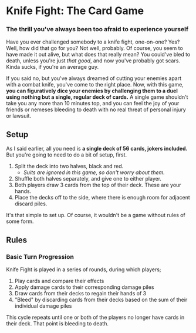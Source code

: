 # Knife Fight: The Card Game
### The thrill you've always been too afraid to experience yourself
Have you ever challenged somebody to a knife fight, one-on-one? Yes? Well, how did that go for you? Not well, probably. Of course, you seem to have made it out alive, but what does that really mean? You could've bled to death, unless you're just *that good*, and now you've probably got scars. Kinda sucks, if you're an average guy.

If you said no, but you've always dreamed of cutting your enemies apart with a combat knife, you've come to the right place. Now, with this game, **you can figuratively dice your enemies by challenging them to a duel using nothing but a single, regular deck of cards.** A single game shouldn't take you any more than 10  minutes top, and you can feel the joy of your friends or nemeses bleeding to death with no real threat of personal injury or lawsuit.

## Setup

As I said earlier, all you need is **a single deck of 56 cards, jokers included.** But you're going to need to do a bit of setup, first.

1.  Split the deck into two halves, black and red.
    +   *Suits are ignored in this game, so don't worry about them.*
2.  Shuffle both halves separately, and give one to either player.
3.  Both players draw 3 cards from the top of their deck. These are your hands.
4.  Place the decks off to the side, where there is enough room for adjacent discard piles.

It's that simple to set up. Of course, it wouldn't be a game without rules of some form.

## Rules

### Basic Turn Progression

Knife Fight is played in a series of rounds, during which players;

1.  Play cards and compare their effects
2.  Apply damage cards to their corresponding damage piles
3.  Draw cards from their decks to regain their hands of 3
4.  "Bleed" by discarding cards from their decks based on the sum of their individual damage piles

This cycle repeats until one or both of the players no longer have cards in their deck. That point is bleeding to death.
